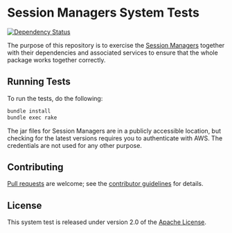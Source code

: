 # Session Managers System Tests
[![Dependency Status](https://gemnasium.com/gopivotal/session-managers-system-test.svg)](https://gemnasium.com/gopivotal/session-managers-system-test)

The purpose of this repository is to exercise the [Session Managers][] together with their dependencies and associated services to ensure that the whole package works together correctly.

## Running Tests
To run the tests, do the following:

```bash
bundle install
bundle exec rake
```
The jar files for Session Managers are in a publicly accessible location, but checking for the latest versions requires you to authenticate with AWS. The credentials are not used for any other purpose.


## Contributing
[Pull requests][] are welcome; see the [contributor guidelines][] for details.

## License
This system test is released under version 2.0 of the [Apache License][].

[Apache License]: http://www.apache.org/licenses/LICENSE-2.0
[contributor guidelines]: CONTRIBUTING.md
[Pull requests]: http://help.github.com/send-pull-requests
[Redis Manager]: https://github.com/gopivotal/session-
[Session Managers]: https://github.com/gopivotal/session-managers
